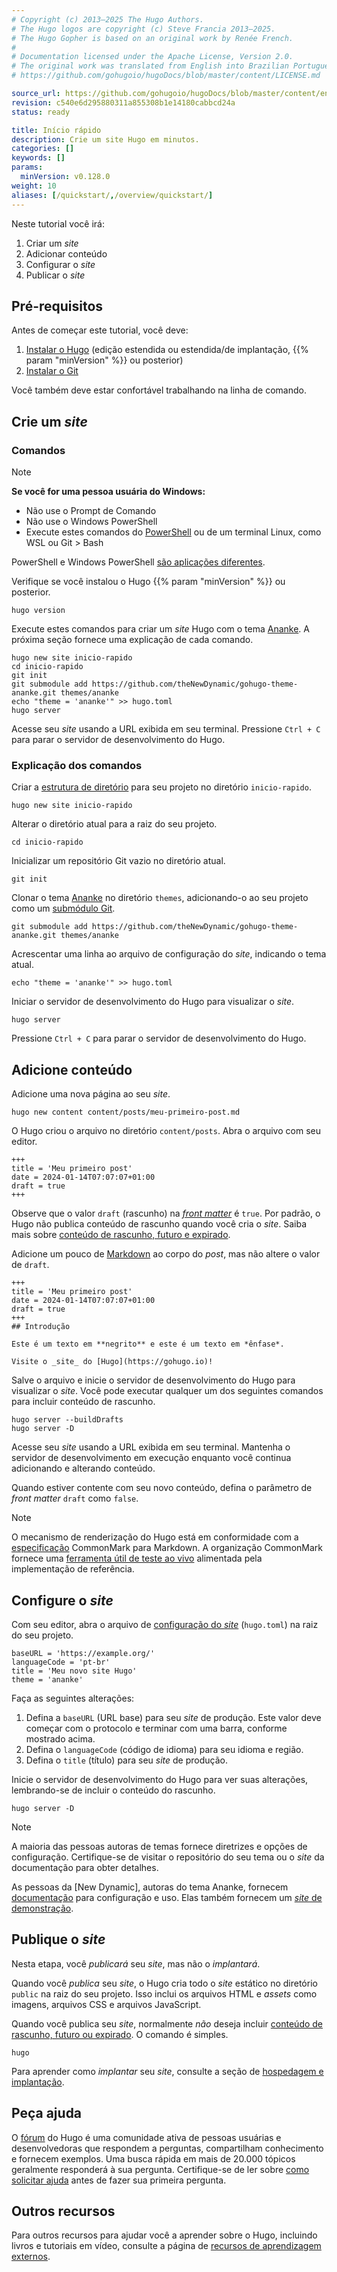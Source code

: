```yaml
---
# Copyright (c) 2013–2025 The Hugo Authors.
# The Hugo logos are copyright (c) Steve Francia 2013–2025.
# The Hugo Gopher is based on an original work by Renée French.
#
# Documentation licensed under the Apache License, Version 2.0.
# The original work was translated from English into Brazilian Portuguese.
# https://github.com/gohugoio/hugoDocs/blob/master/content/LICENSE.md

source_url: https://github.com/gohugoio/hugoDocs/blob/master/content/en/getting-started/quick-start.md
revision: c540e6d295880311a855308b1e14180cabbcd24a
status: ready

title: Início rápido
description: Crie um site Hugo em minutos.
categories: []
keywords: []
params:
  minVersion: v0.128.0
weight: 10
aliases: [/quickstart/,/overview/quickstart/]
---
```


Neste tutorial você irá:

1. Criar um _site_
1. Adicionar conteúdo
1. Configurar o _site_
1. Publicar o _site_

## Pré-requisitos

Antes de começar este tutorial, você deve:

1. [Instalar o Hugo] (edição estendida ou estendida/de implantação,
   {{% param "minVersion" %}} ou posterior)
1. [Instalar o Git]

Você também deve estar confortável trabalhando na linha de comando.

## Crie um _site_

### Comandos

> [!note]
> **Se você for uma pessoa usuária do Windows:**
>
> - Não use o Prompt de Comando
> - Não use o Windows PowerShell
> - Execute estes comandos do [PowerShell] ou de um terminal Linux, como WSL ou Git > Bash
>
> PowerShell e Windows PowerShell [são aplicações diferentes].

Verifique se você instalou o Hugo {{% param "minVersion" %}} ou posterior.

```text
hugo version
```

Execute estes comandos para criar um _site_ Hugo com o tema [Ananke].
A próxima seção fornece uma explicação de cada comando.

```text
hugo new site inicio-rapido
cd inicio-rapido
git init
git submodule add https://github.com/theNewDynamic/gohugo-theme-ananke.git themes/ananke
echo "theme = 'ananke'" >> hugo.toml
hugo server
```

Acesse seu _site_ usando a URL exibida em seu terminal.
Pressione `Ctrl + C` para parar o servidor de desenvolvimento do Hugo.

### Explicação dos comandos

Criar a [estrutura de diretório] para seu projeto no diretório `inicio-rapido`.

```text
hugo new site inicio-rapido
```

Alterar o diretório atual para a raiz do seu projeto.

```text
cd inicio-rapido
```

Inicializar um repositório Git vazio no diretório atual.

```text
git init
```

Clonar o tema [Ananke] no diretório `themes`, adicionando-o ao seu projeto como
um [submódulo Git].

```text
git submodule add https://github.com/theNewDynamic/gohugo-theme-ananke.git themes/ananke
```

Acrescentar uma linha ao arquivo de configuração do _site_, indicando o tema
atual.

```text
echo "theme = 'ananke'" >> hugo.toml
```

Iniciar o servidor de desenvolvimento do Hugo para visualizar o _site_.

```text
hugo server
```

Pressione `Ctrl + C` para parar o servidor de desenvolvimento do Hugo.

## Adicione conteúdo

Adicione uma nova página ao seu _site_.

```text
hugo new content content/posts/meu-primeiro-post.md
```

O Hugo criou o arquivo no diretório `content/posts`.
Abra o arquivo com seu editor.

```text
+++
title = 'Meu primeiro post'
date = 2024-01-14T07:07:07+01:00
draft = true
+++
```

Observe que o valor `draft` (rascunho) na [_front matter_] é `true`.
Por padrão, o Hugo não publica conteúdo de rascunho quando você cria o _site_.
Saiba mais sobre [conteúdo de rascunho, futuro e expirado].

Adicione um pouco de [Markdown] ao corpo do _post_, mas não altere o valor de
`draft`.

```text
+++
title = 'Meu primeiro post'
date = 2024-01-14T07:07:07+01:00
draft = true
+++
## Introdução

Este é um texto em **negrito** e este é um texto em *ênfase*.

Visite o _site_ do [Hugo](https://gohugo.io)!
```

Salve o arquivo e inicie o servidor de desenvolvimento do Hugo para visualizar o
_site_.
Você pode executar qualquer um dos seguintes comandos para incluir conteúdo de
rascunho.

```text
hugo server --buildDrafts
hugo server -D
```

Acesse seu _site_ usando a URL exibida em seu terminal.
Mantenha o servidor de desenvolvimento em execução enquanto você continua
adicionando e alterando conteúdo.

Quando estiver contente com seu novo conteúdo, defina o parâmetro de _front
matter_ `draft` como `false`.

> [!note]
> O mecanismo de renderização do Hugo está em conformidade com a [especificação]
> CommonMark para Markdown.
> A organização CommonMark fornece uma [ferramenta útil de teste ao vivo]
> alimentada pela implementação de referência.

## Configure o _site_

Com seu editor, abra o arquivo de [configuração do _site_] (`hugo.toml`) na raiz
do seu projeto.

```text
baseURL = 'https://example.org/'
languageCode = 'pt-br'
title = 'Meu novo site Hugo'
theme = 'ananke'
```

Faça as seguintes alterações:

1. Defina a `baseURL` (URL base) para seu _site_ de produção.
   Este valor deve começar com o protocolo e terminar com uma barra, conforme
   mostrado acima.
1. Defina o `languageCode` (código de idioma) para seu idioma e região.
1. Defina o `title` (título) para seu _site_ de produção.

Inicie o servidor de desenvolvimento do Hugo para ver suas alterações,
lembrando-se de incluir o conteúdo do rascunho.

```text
hugo server -D
```

> [!note]
> A maioria das pessoas autoras de temas fornece diretrizes e opções de
> configuração.
> Certifique-se de visitar o repositório do seu tema ou o _site_ da documentação
> para obter detalhes.
>
> As pessoas da [New Dynamic], autoras do tema Ananke, fornecem [documentação]
> para configuração e uso.
> Elas também fornecem um [_site_ de demonstração].

## Publique o _site_

Nesta etapa, você _publicará_ seu _site_, mas não o _implantará_.

Quando você _publica_ seu _site_, o Hugo cria todo o _site_ estático no
diretório `public` na raiz do seu projeto.
Isso inclui os arquivos HTML e _assets_ como imagens, arquivos CSS e arquivos
JavaScript.

Quando você publica seu _site_, normalmente _não_ deseja incluir
[conteúdo de rascunho, futuro ou expirado].
O comando é simples.

```text
hugo
```

Para aprender como _implantar_ seu _site_, consulte a seção de
[hospedagem e implantação].

## Peça ajuda

O [fórum] do Hugo é uma comunidade ativa de pessoas usuárias e desenvolvedoras
que respondem a perguntas, compartilham conhecimento e fornecem exemplos.
Uma busca rápida em mais de 20.000 tópicos geralmente responderá à sua pergunta.
Certifique-se de ler sobre [como solicitar ajuda] antes de fazer sua primeira
pergunta.

## Outros recursos

Para outros recursos para ajudar você a aprender sobre o Hugo, incluindo livros
e tutoriais em vídeo, consulte a página de
[recursos de aprendizagem externos](/getting-started/external-learning-resources/).

[A New Dynamic]: https://www.thenewdynamic.com/

[Ananke]: https://github.com/theNewDynamic/gohugo-theme-ananke

[como solicitar ajuda]: https://discourse.gohugo.io/t/requesting-help/9132

[configuração do _site_]: /configuration/

[conteúdo de rascunho, futuro e expirado]: /getting-started/usage/#draft-future-and-expired-content

[conteúdo de rascunho, futuro ou expirado]: /getting-started/usage/#draft-future-and-expired-content

[documentação]: https://github.com/theNewDynamic/gohugo-theme-ananke#readme

[especificação]: https://spec.commonmark.org/

[estrutura de diretório]: /getting-started/directory-structure/

[ferramenta útil de teste ao vivo]: https://spec.commonmark.org/dingus/

[fórum]: https://discourse.gohugo.io/

[_front matter_]: /content-management/front-matter/

[hospedagem e implantação]: /host-and-deploy/

[Instalar o Git]: https://git-scm.com/book/en/v2/Getting-Started-Installing-Git

[Instalar o Hugo]: /installation/

[Markdown]: https://daringfireball.net/projects/markdown

[PowerShell]: https://learn.microsoft.com/en-us/powershell/scripting/install/installing-powershell-on-windows

[são aplicações diferentes]: https://learn.microsoft.com/en-us/powershell/scripting/whats-new/differences-from-windows-powershell?view=powershell-7.3

[_site_ de demonstração]: https://gohugo-ananke-theme-demo.netlify.app/

[submódulo Git]: https://git-scm.com/book/en/v2/Git-Tools-Submodules
